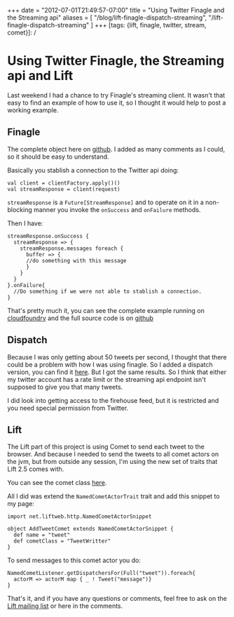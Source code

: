 +++
date = "2012-07-01T21:49:57-07:00"
title = "Using Twitter Finagle and the Streaming api"
aliases = [
	"/blog/lift-finagle-dispatch-streaming",
	"/lift-finagle-dispatch-streaming"
]
+++
[tags: {lift, finagle, twitter, stream, comet}]: /

# Using Twitter Finagle, the Streaming api and Lift

Last weekend I had a chance to try Finagle's streaming client. It wasn't that easy to find an example of how to use it, so I thought it would help to post a working example.

## Finagle

The complete object here on [github](https://github.com/fmpwizard/lift_starter_2.4/blob/lift_twitter_dispatch_comet/src/main/scala/com/fmpwizard/lib/StreamReader.scala). I added as many comments as I could, so it should be easy to understand.

Basically you stablish a connection to the Twitter api doing:

    val client = clientFactory.apply()()
    val streamResponse = client(request)

``streamResponse`` is a ``Future[StreamResponse]`` and to operate on it in a non-blocking manner you invoke the `onSuccess` and `onFailure` methods.

Then I have:

    streamResponse.onSuccess {
      streamResponse => {
        streamResponse.messages foreach {
          buffer => {
          //do something with this message
          }
        }
      }
    }.onFailure{
      //Do something if we were not able to stablish a connection.
    }


That's pretty much it, you can see the complete example running on [cloudfoundry](http://lift-twitter-comet.cloudfoundry.com/) and the full source code is on [github](https://github.com/fmpwizard/lift_starter_2.4/tree/lift_twitter_dispatch_comet)


## Dispatch

Because I was only getting about 50 tweets per second, I thought that there could be a problem with how I was using finagle. So I added a dispatch version, you can find it [here](https://github.com/fmpwizard/lift_starter_2.4/blob/lift_twitter_dispatch_comet/src/main/scala/com/fmpwizard/lib/DispatchStreamReader.scala). But I got the same results. So I think that either my twitter account has a rate limit or the streaming api endpoint isn't supposed to give you that many tweets.

I did look into getting access to the firehouse feed, but it is restricted and you need special permission from Twitter.

## Lift
The Lift part of this project is using Comet to send each tweet to the browser. And because I needed to send the tweets to all comet actors on the jvm, but from outside any session, I'm using the new set of traits that Lift 2.5 comes with.

You can see the comet class [here](https://github.com/fmpwizard/lift_starter_2.4/blob/lift_twitter_dispatch_comet/src/main/scala/com/fmpwizard/comet/TweetWritter.scala).

All I did was extend the `NamedCometActorTrait` trait and add this snippet to my page:

    import net.liftweb.http.NamedCometActorSnippet

    object AddTweetComet extends NamedCometActorSnippet {
      def name = "tweet"
      def cometClass = "TweetWritter"
    }


To send messages to this comet actor you do:

    NamedCometListener.getDispatchersFor(Full("tweet")).foreach{
      actorM => actorM map { _ ! Tweet("message")}
    }

That's it, and if you have any questions or comments, feel free to ask on the [Lift mailing list](https://groups.google.com/forum/?fromgroups#!forum/liftweb) or here in the comments.
